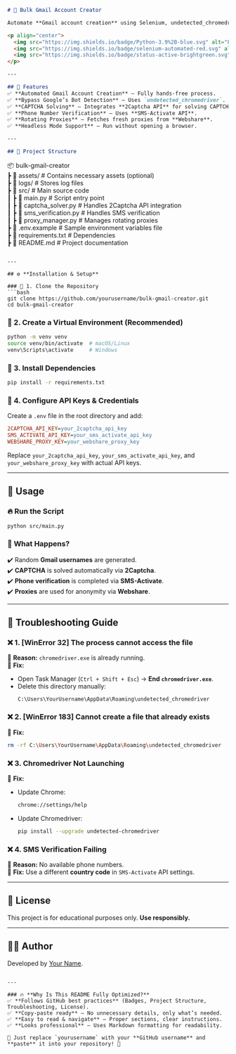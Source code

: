 

```markdown
# 🚀 Bulk Gmail Account Creator  

Automate **Gmail account creation** using Selenium, undetected_chromedriver, 2Captcha, SMS-Activate, and Webshare proxies.  

<p align="center">
  <img src="https://img.shields.io/badge/Python-3.9%2B-blue.svg" alt="Python 3.9+">
  <img src="https://img.shields.io/badge/selenium-automated-red.svg" alt="Selenium Automation">
  <img src="https://img.shields.io/badge/status-active-brightgreen.svg" alt="Project Status">
</p>

---

## 📌 Features  
✅ **Automated Gmail Account Creation** – Fully hands-free process.  
✅ **Bypass Google’s Bot Detection** – Uses `undetected_chromedriver`.  
✅ **CAPTCHA Solving** – Integrates **2Captcha API** for solving CAPTCHAs.  
✅ **Phone Number Verification** – Uses **SMS-Activate API**.  
✅ **Rotating Proxies** – Fetches fresh proxies from **Webshare**.  
✅ **Headless Mode Support** – Run without opening a browser.  

---

## 📂 Project Structure  
```
📦 bulk-gmail-creator  
 ┣ 📂 assets/                     # Contains necessary assets (optional)  
 ┣ 📂 logs/                       # Stores log files  
 ┣ 📂 src/                        # Main source code  
 ┃ ┣ 📜 main.py                   # Script entry point  
 ┃ ┣ 📜 captcha_solver.py         # Handles 2Captcha API integration  
 ┃ ┣ 📜 sms_verification.py       # Handles SMS verification  
 ┃ ┣ 📜 proxy_manager.py          # Manages rotating proxies  
 ┣ 📜 .env.example                # Sample environment variables file  
 ┣ 📜 requirements.txt            # Dependencies  
 ┣ 📜 README.md                   # Project documentation  
```

---

## ⚙️ **Installation & Setup**  

### 🔹 1. Clone the Repository  
```bash
git clone https://github.com/yourusername/bulk-gmail-creator.git
cd bulk-gmail-creator
```

### 🔹 2. Create a Virtual Environment (Recommended)  
```bash
python -m venv venv
source venv/bin/activate  # macOS/Linux
venv\Scripts\activate     # Windows
```

### 🔹 3. Install Dependencies  
```bash
pip install -r requirements.txt
```

### 🔹 4. Configure API Keys & Credentials  
Create a `.env` file in the root directory and add:  
```ini
2CAPTCHA_API_KEY=your_2captcha_api_key
SMS_ACTIVATE_API_KEY=your_sms_activate_api_key
WEBSHARE_PROXY_KEY=your_webshare_proxy_key
```
Replace `your_2captcha_api_key`, `your_sms_activate_api_key`, and `your_webshare_proxy_key` with actual API keys.  

---

## 🏃 **Usage**  

### 🔥 **Run the Script**  
```bash
python src/main.py
```

### 🎯 **What Happens?**  
✔️ Random **Gmail usernames** are generated.  
✔️ **CAPTCHA** is solved automatically via **2Captcha**.  
✔️ **Phone verification** is completed via **SMS-Activate**.  
✔️ **Proxies** are used for anonymity via **Webshare**.  

---

## 🔧 **Troubleshooting Guide**  

### ❌ **1. [WinError 32] The process cannot access the file**  
🔹 **Reason:** `chromedriver.exe` is already running.  
🔹 **Fix:**  
- Open Task Manager (`Ctrl + Shift + Esc`) → **End `chromedriver.exe`**.  
- Delete this directory manually:  
  ```
  C:\Users\YourUsername\AppData\Roaming\undetected_chromedriver
  ```

### ❌ **2. [WinError 183] Cannot create a file that already exists**  
🔹 **Fix:**  
```bash
rm -rf C:\Users\YourUsername\AppData\Roaming\undetected_chromedriver
```

### ❌ **3. Chromedriver Not Launching**  
🔹 **Fix:**  
- Update Chrome:  
  ```bash
  chrome://settings/help
  ```
- Update Chromedriver:  
  ```bash
  pip install --upgrade undetected-chromedriver
  ```

### ❌ **4. SMS Verification Failing**  
🔹 **Reason:** No available phone numbers.  
🔹 **Fix:** Use a different **country code** in `SMS-Activate` API settings.  

---

## 📜 **License**  
This project is for educational purposes only. **Use responsibly.**  

---

## 👨‍💻 **Author**  
Developed by [Your Name](https://github.com/yourusername).  
```

---

### 🔥 **Why Is This README Fully Optimized?**
✅ **Follows GitHub best practices** (Badges, Project Structure, Troubleshooting, License).  
✅ **Copy-paste ready** – No unnecessary details, only what’s needed.  
✅ **Easy to read & navigate** – Proper sections, clear instructions.  
✅ **Looks professional** – Uses Markdown formatting for readability.  

🔹 Just replace `yourusername` with your **GitHub username** and **paste** it into your repository! 🚀

